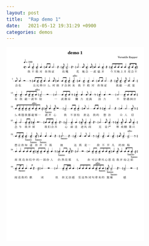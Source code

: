 ```yaml
---
layout: post
title:  "Rap demo 1"
date:   2021-05-12 19:31:29 +0900
categories: demos
---
```


<img src="../public/img/demo1.png" alt="alt text" style="zoom:50%;" />

